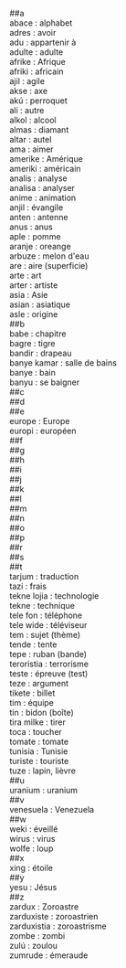 ##a  
abace : alphabet  
adres : avoir  
adu : appartenir à  
adulte : adulte  
afrike : Afrique  
afriki : africain  
ajil : agile  
akse : axe  
akú : perroquet  
ali : autre  
alkol : alcool  
almas : diamant  
altar : autel  
ama : aimer  
amerike : Amérique  
ameriki : américain  
analis : analyse  
analisa : analyser  
anime : animation  
anjil : évangile  
anten : antenne  
anus : anus  
aple : pomme  
aranje : oreange  
arbuze : melon d'eau  
are : aire (superficie)  
arte : art  
arter : artiste  
asia : Asie  
asian : asiatique  
asle : origine  
##b  
babe : chapitre  
bagre : tigre  
bandir : drapeau  
banye kamar : salle de bains  
banye : bain  
banyu : se baigner  
##c  
##d  
##e  
europe : Europe  
europi : européen  
##f  
##g  
##h  
##i  
##j  
##k  
##l  
##m  
##n  
##o  
##p  
##r  
##s  
##t  
tarjum : traduction  
tazi : frais  
tekne lojia : technologie  
tekne : technique  
tele fon : téléphone  
tele wide : téléviseur  
tem : sujet (thème)  
tende : tente  
tepe : ruban (bande)  
teroristia : terrorisme  
teste : épreuve (test)  
teze : argument  
tikete : billet  
tim : équipe  
tin : bidon (boîte)  
tira milke : tirer  
toca : toucher  
tomate : tomate  
tunisia : Tunisie  
turiste : touriste  
tuze : lapin, lièvre  
##u  
uranium : uranium  
##v  
venesuela : Venezuela  
##w  
weki : éveillé  
wirus : virus  
wolfe : loup  
##x  
xing : étoile  
##y  
yesu : Jésus  
##z  
zardux : Zoroastre  
zarduxiste : zoroastrien  
zarduxistia : zoroastrisme  
zombe : zombi  
zulú : zoulou  
zumrude : émeraude  
